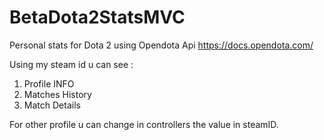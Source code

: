 # BetaDota2StatsMVC
Personal stats for Dota 2  using Opendota Api
https://docs.opendota.com/

Using my steam id u can see :

1. Profile INFO
2. Matches History
3. Match Details

For other profile u can change in controllers the value in steamID.
